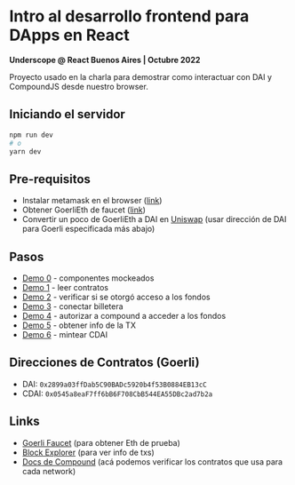# Intro al desarrollo frontend para DApps en React 
**Underscope @ React Buenos Aires | Octubre 2022**

Proyecto usado en la charla para demostrar como interactuar con DAI y CompoundJS desde nuestro browser.

## Iniciando el servidor

```bash
npm run dev
# o
yarn dev
```

## Pre-requisitos

- Instalar metamask en el browser ([link](https://metamask.io/))
- Obtener GoerliEth de faucet ([link](https://goerlifaucet.com/))
- Convertir un poco de GoerliEth a DAI en [Uniswap](https://app.uniswap.org/) (usar dirección de DAI para Goerli especificada más abajo)

## Pasos

- [Demo 0](./src/pages/demo-0.tsx) - componentes mockeados
- [Demo 1](./src/pages/demo-1.tsx) - leer contratos
- [Demo 2](./src/pages/demo-2.tsx) - verificar si se otorgó acceso a los fondos
- [Demo 3](./src/pages/demo-3.tsx) - conectar billetera
- [Demo 4](./src/pages/demo-4.tsx) - autorizar a compound a acceder a los fondos
- [Demo 5](./src/pages/demo-5.tsx) - obtener info de la TX
- [Demo 6](./src/pages/demo-6.tsx) - mintear CDAI

## Direcciones de Contratos (Goerli)

- DAI: `0x2899a03ffDab5C90BADc5920b4f53B0884EB13cC`
- CDAI: `0x0545a8eaF7ff6bB6F708CbB544EA55DBc2ad7b2a`

## Links

- [Goerli Faucet](https://goerlifaucet.com/) (para obtener Eth de prueba)
- [Block Explorer](https://goerli.etherscan.io/) (para ver info de txs)
- [Docs de Compound](https://docs.compound.finance/#networks) (acá podemos verificar los contratos que usa para cada network)
